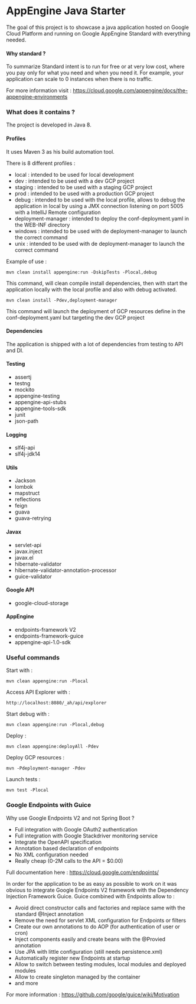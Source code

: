 # AppEngine Java Starter

The goal of this project is to showcase a java application 
hosted on Google Cloud Platform and running on Google AppEngine
Standard with everything needed.

#### Why standard ?
To summarize Standard intent is to run for free or at very low cost, 
where you pay only for what you need and when you need it. For example, 
your application can scale to 0 instances when there is no traffic.

For more information visit : https://cloud.google.com/appengine/docs/the-appengine-environments

### What does it contains ?

The project is developed in Java 8.

#### Profiles

It uses Maven 3 as his build automation tool.

There is 8 different profiles :
* local : intended to be used for local development
* dev : intended to be used with a dev GCP project
* staging : intended to be used with a staging GCP project
* prod  : intended to be used with a production GCP project
* debug : intended to be used with the local profile, allows
to debug the application in local by using a JMX connection listening on port
5005 with a IntelliJ Remote configuration
* deployment-manager : intended to deploy the conf-deployment.yaml in the WEB-INF directory
* windows : intended to be used with de deployment-manager to launch the correct command
* unix : intended to be used with de deployment-manager to launch the correct command

Example of use : 
```
mvn clean install appengine:run -DskipTests -Plocal,debug
```

This command, will clean compile install dependencies, then with start the application
locally with the local profile and also with debug activated.

```
mvn clean install -Pdev,deployment-manager
```
This command will launch the deployment of GCP resources define in the conf-deployment.yaml 
but targeting the dev GCP project

#### Dependencies

The application is shipped with a lot of dependencies from testing to API and DI.

#### Testing

* assertj
* testng
* mockito
* appengine-testing
* appengine-api-stubs
* appengine-tools-sdk
* junit
* json-path

#### Logging
* slf4j-api
* slf4j-jdk14

#### Utils
* Jackson 
* lombok
* mapstruct
* reflections
* feign
* guava
* guava-retrying

#### Javax
* servlet-api
* javax.inject
* javax.el
* hibernate-validator
* hibernate-validator-annotation-processor
* guice-validator

#### Google API
* google-cloud-storage

#### AppEngine
* endpoints-framework V2
* endpoints-framework-guice
* appengine-api-1.0-sdk

### Useful commands 

Start with :
```
mvn clean appengine:run -Plocal
```

Access API Explorer with :
```
http://localhost:8080/_ah/api/explorer
```

Start debug with :
```
mvn clean appengine:run -Plocal,debug
```

Deploy :
```
mvn clean appengine:deployAll -Pdev
```

Deploy GCP resources :
```
mvn -Pdeployment-manager -Pdev
```

Launch tests :
```
mvn test -Plocal
```

### Google Endpoints with Guice

Why use Google Endpoints V2 and not Spring Boot ?
* Full integration with Google OAuth2 authentication
* Full integration with Google Stackdriver monitoring service
* Integrate the OpenAPI specification
* Annotation based declaration of endpoints
* No XML configuration needed
* Really cheap (0-2M calls to the API = $0.00)

Full documentation here : https://cloud.google.com/endpoints/

In order for the application to be as easy as possible to work on it was obvious
to integrate Google Endpoints V2 framework with the Dependency Injection Framework 
Guice. Guice combined with Endpoints allow to :
* Avoid direct constructor calls and factories and replace same 
with the standard @Inject annotation
* Remove the need for servlet XML configuration for Endpoints or filters
* Create our own annotations to do AOP (for authentication of user or cron)
* Inject components easily and create beans with the @Provied annotation
* Use JPA with little configuration (still needs persistence.xml)
* Automatically register new Endpoints at startup
* Allow to switch between testing modules, local modules and deployed modules
* Allow to create singleton managed by the container
* and more

For more information : https://github.com/google/guice/wiki/Motivation